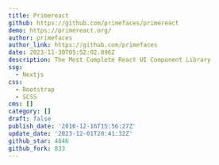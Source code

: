 ```yaml
---
title: Primereact
github: https://github.com/primefaces/primereact
demo: https://primereact.org/
author: primefaces
author_link: https://github.com/primefaces
date: 2023-11-30T05:52:02.896Z
description: The Most Complete React UI Component Library
ssg:
  - Nextjs
css:
  - Bootstrap
  - SCSS
cms: []
category: []
draft: false
publish_date: '2016-12-16T15:56:27Z'
update_date: '2023-12-01T20:41:32Z'
github_star: 4846
github_fork: 833
---
```

